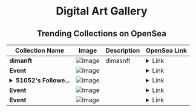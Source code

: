 <div align="center">

# Digital Art Gallery

## Trending Collections on OpenSea

| Collection Name                       | Image                                                                                     | Description                       | OpenSea Link                                                                                          |
|---------------------------------------|-------------------------------------------------------------------------------------------|-----------------------------------|--------------------------------------------------------------------------------------------------------|
| **dimanft** | ![Image](https://i.seadn.io/s/raw/files/4e8d81070377c62b6f70f19f5dbd29dc.jpg?w=500&auto=format?w=200&auto=format) | dimasnft | <details><summary>Link</summary>[dimanft](https://opensea.io/collection/dimanft-3)</details> |
| **Event** | ![Image](https://i.seadn.io/s/raw/files/fe15df8825b0cf5367e0da82c11ad713.jpg?w=500&auto=format?w=200&auto=format) |  | <details><summary>Link</summary>[Event](https://opensea.io/collection/event-35201)</details> |
| **<details><summary>51052's Followe...</summary>51052's Follower</details>** | ![Image](https://i.seadn.io/s/raw/files/19f9f090920392cc3650cbdf4361755b.png?w=500&auto=format?w=200&auto=format) |  | <details><summary>Link</summary>[51052's Follower](https://opensea.io/collection/51052-s-follower)</details> |
| **Event** | ![Image](https://i.seadn.io/s/raw/files/fe15df8825b0cf5367e0da82c11ad713.jpg?w=500&auto=format?w=200&auto=format) |  | <details><summary>Link</summary>[Event](https://opensea.io/collection/event-35200)</details> |
| **Event** | ![Image](https://i.seadn.io/s/raw/files/fe15df8825b0cf5367e0da82c11ad713.jpg?w=500&auto=format?w=200&auto=format) |  | <details><summary>Link</summary>[Event](https://opensea.io/collection/event-35199)</details> |

</div>